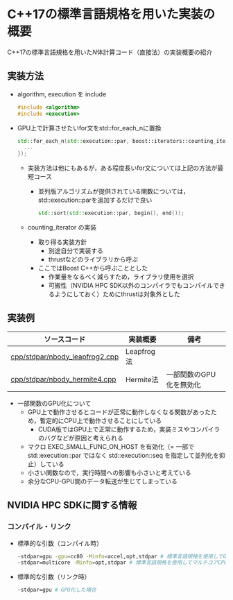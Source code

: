 # C++17の標準言語規格を用いた実装の概要

C++17の標準言語規格を用いた$N$体計算コード（直接法）の実装概要の紹介

## 実装方法

* algorithm, execution を include

   ```c++
   #include <algorithm>
   #include <execution>
   ```

* GPU上で計算させたいfor文をstd::for_each_nに置換

   ```c++
   std::for_each_n(std::execution::par, boost::iterators::counting_iterator<int32_t>(0), num, [=](const int32_t ii){
     ...
   });
   ```

  * 実装方法は他にもあるが，ある程度長いfor文については上記の方法が最短コース
    * 並列版アルゴリズムが提供されている関数については，std::execution::parを追加するだけで良い

       ```c++
       std::sort(std::execution::par, begin(), end());
       ```

  * counting_iterator の実装
    * 取り得る実装方針
      * 別途自分で実装する
      * thrustなどのライブラリから呼ぶ
    * ここではBoost C++から呼ぶこととした
      * 作業量をなるべく減らすため，ライブラリ使用を選択
      * 可搬性（NVIDIA HPC SDK以外のコンパイラでもコンパイルできるようにしておく）ためにthrustは対象外とした

## 実装例

| ソースコード | 実装概要 | 備考 |
| ---- | ---- | ---- |
| [cpp/stdpar/nbody_leapfrog2.cpp](/cpp/stdpar/nbody_leapfrog2.cpp) | Leapfrog法 | |
| [cpp/stdpar/nbody_hermite4.cpp](/cpp/stdpar/nbody_hermite4.cpp) | Hermite法 | 一部関数のGPU化を無効化 |

* 一部関数のGPU化について
  * GPU上で動作させるとコードが正常に動作しなくなる関数があったため，暫定的にCPU上で動作させることにしている
    * CUDA版ではGPU上で正常に動作するため，実装ミスやコンパイラのバグなどが原因と考えられる
  * マクロ EXEC_SMALL_FUNC_ON_HOST を有効化（= 一部で std::execution::par ではなく std::execution::seq を指定して並列化を抑止）している
  * 小さい関数なので，実行時間への影響も小さいと考えている
  * 余分なCPU-GPU間のデータ転送が生じてしまっている

## NVIDIA HPC SDKに関する情報

### コンパイル・リンク

* 標準的な引数（コンパイル時）

  ```sh
  -stdpar=gpu -gpu=cc80 -Minfo=accel,opt,stdpar # 標準言語規格を使用してGPU化，cc80（NVIDIA A100）向けに最適化，GPUオフローディングや性能最適化に関するコンパイラメッセージを出力
  -stdpar=multicore -Minfo=opt,stdpar # 標準言語規格を使用してマルチコアCPU向けに並列化，性能最適化に関するコンパイラメッセージを出力
  ```

* 標準的な引数（リンク時）

  ```sh
  -stdpar=gpu # GPU化した場合
  ```
